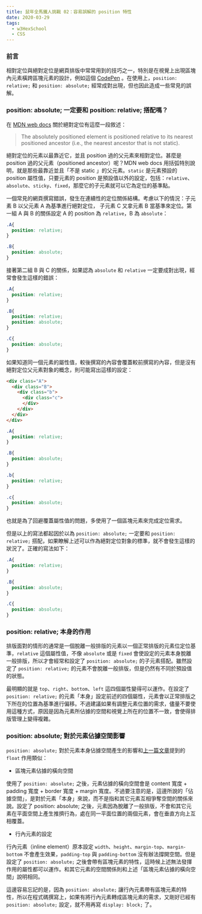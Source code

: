 ```yaml
---
title: 鼠年全馬鐵人挑戰 02：容易誤解的 position 特性
date: 2020-03-29
tags: 
  - w3HexSchool
  - CSS
---
```

### 前言

相對定位與絕對定位是網頁排版中常常用到的技巧之一，特別是在視覺上出現區塊內元素橫跨區塊元素的設計，例如這個 [CodePen](https://codepen.io/bryanchu10/pen/oNXJOKP) 。在使用上，`position: relative;` 和 `position: absolute;` 經常成對出現，但也因此造成一些常見的誤解。

### position: absolute; 一定要和 position: relative; 搭配嗎？

在 [MDN web docs](https://developer.mozilla.org/en-US/docs/Web/CSS/position) 關於絕對定位有這麼一段敘述：

> The absolutely positioned element is positioned relative to its nearest positioned ancestor (i.e., the nearest ancestor that is not static).

絕對定位的元素以最靠近它，並且 position 過的父元素來相對定位。甚麼是 position 過的父元素（positioned ancestor）呢？MDN web docs 用括弧特別說明，就是那些最靠近並且「不是 static 」的父元素。`static` 是元素預設的 position 屬性值，只要元素的 position 是預設值以外的設定，包括：`relative`、`absolute`、`sticky`、`fixed`，那麼它的子元素就可以它為定位的基準點。

一個常見的網頁撰寫錯誤，發生在連續性的定位關係結構。考慮以下的情況：子元素 B 以父元素 A 為基準進行絕對定位， 子元素 C 又拿元素 B 當基準來定位。第一組 A 與 B 的關係設定 A 的 position 為 `relative`，B 為 `absolute`：

```css
.A{
  position: relative;
}

.B{
  position: absolute;
}
```

接著第二組 B 與 C 的關係，如果認為 `absolute` 和 `relative` 一定要成對出現，經常會發生這樣的錯誤：

```css
.A{
  position: relative;
}

.B{
  position: relative;
  position: absolute;
}

.C{
  position: absolute;
}
```

如果知道同一個元素的屬性值，較後撰寫的內容會覆蓋較前撰寫的內容，但是沒有絕對定位父元素對象的概念，則可能寫出這樣的設定：

```html
<div class="A">
  <div class="B">
    <div class="b">
      <div class="c">
      </div>
    </div>
  </div>
</div>
```

```css
.A{
  position: relative;
}

.B{
  position: absolute;
}

.b{
  position: relative;
}

.c{
  position: absolute;
}
```
也就是為了回避覆蓋屬性值的問題，多使用了一個區塊元素來完成定位需求。

但是以上的寫法都起因於以為 `position: absolute;` 一定要和 `position: relative;` 搭配，如果瞭解上述可以作為絕對定位對象的標準，就不會發生這樣的狀況了。正確的寫法如下：

```css
.A{
  position: relative;
}

.B{
  position: absolute;
}

.C{
  position: absolute;
}
```

### position: relative; 本身的作用

排版面對的情形的通常是一個脫離一般排版的元素以一個正常排版的元素位定位基準，`relative` 這個屬性值，不像 `absolute` 或是 `fixed` 會使設定的元素本身脫離一般排版，所以才會經常和設定了 `position: absolute;` 的子元素搭配。雖然設定了 `position: relative;` 的元素不會脫離一般排版，但是仍然有不同於預設值的狀態。

最明顯的就是 `top`、`right`、`bottom`、`left` 這四個屬性變得可以運作。在設定了 `position: relative;` 的元素「本身」設定前述的四個屬性，元素會以正常排版之下所在的位置為基準進行偏移。不過建議如果有調整元素位置的需求，儘量不要使用這種方式，原因是因為元素所佔據的空間和視覺上所在的位置不一致，會使得排版管理上變得複雜。

### position: absolute; 對於元素佔據空間影響

`position: absolute;` 對於元素本身佔據空間產生的影響和[上一篇文章](https://bryanchu10.github.io/blog/2020/03/22/2020-03-22-%20float-and-clearfix/)提到的 `float` 作用類似：

- 區塊元素佔據的橫向空間

使用了 `position: absolute;` 之後，元素佔據的橫向空間會是 content 寬度 + padding 寬度 + border 寬度 + margin 寬度。不過要注意的是，這邊所說的「佔據空間」，是對於元素「本身」來說，而不是指和其它元素互相爭奪空間的關係來說。設定了 position: absolute; 之後，元素因為脫離了一般排版，不會和其它元素在平面空間上產生推擠行為，處在同一平面位置的兩個元素，會在垂直方向上互相覆蓋。

- 行內元素的設定

行內元素（inline element）原本設定 `width`、`height`、`margin-top`、`margin-bottom` 不會產生效果，`padding-top` 與 `padding-bottom` 沒有辦法撐開空間。但是設定了 `position: absolute;` 之後會帶有區塊元素的特性，這時候上述無法發揮作用的屬性都可以運作。和其它元素的空間關係則和上述「區塊元素佔據的橫向空間」說明相同。

這邊容易忘記的是，因為 `position: absolute;` 讓行內元素帶有區塊元素的特性，所以在程式碼撰寫上，如果有將行內元素轉成區塊元素的需求，又剛好已經有 `position: absolute;` 設定，就不用再寫 `display: block;` 了。
